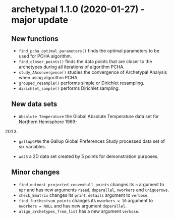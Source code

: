 # archetypal 1.1.0 (2020-01-27) - major update

## New functions

* `find_pcha_optimal_parameters()` finds the optimal parameters to be used for PCHA algorithm. 
* `find_closer_points()` finds the data points that are closer to the archetypes
during all iterations of algorithm PCHA.
* `study_AAconvergence()` studies the convergence of Archetypal Analysis when
using algorithm PCHA.
* `grouped_resample()` performs simple or Dirichlet resampling.
* `dirichlet_sample()` performs Dirichlet sampling.

## New data sets

* `Absolute Temperature` the Global Absolute Temperature data set for Northern Hemisphere 1969-
2013.

* `gallupGPS6` the Gallup Global Preferences Study processed data set of six variables.

* `wd25` a 2D data set created by 5 points for demonstration purposes.

## Minor changes

* `find_outmost_projected_convexhull_points` changes its `n` argument to `npr` and has new arguments `rseed`, `doparallel`, `nworkers` and 
`uniquerows`.
* `check_Bmatrix` changes its `print.details` argument to `verbose`.
* `find_furthestsum_points` changes its `nworkers = 10` argument to `nworkers = NULL` and has new argument  `doparallel`.
* `align_archetypes_from_list` has a new argument `verbose`.

